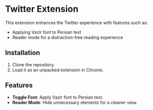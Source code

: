 # Twitter Extension

This extension enhances the Twitter experience with features such as:
- Applying Vazir font to Persian text
- Reader mode for a distraction-free reading experience

## Installation
1. Clone the repository.
2. Load it as an unpacked extension in Chrome.

## Features
- **Toggle Font**: Apply Vazir font to Persian text.
- **Reader Mode**: Hide unnecessary elements for a cleaner view.
